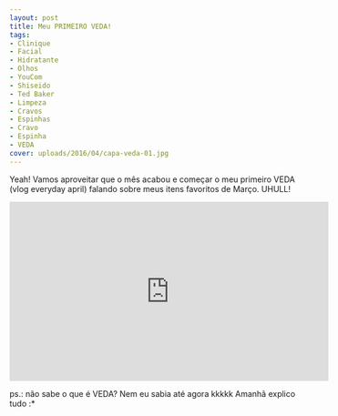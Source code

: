 ```yaml
---
layout: post
title: Meu PRIMEIRO VEDA!
tags:
- Clinique
- Facial
- Hidratante
- Olhos
- YouCom
- Shiseido
- Ted Baker
- Limpeza
- Cravos
- Espinhas
- Cravo
- Espinha
- VEDA
cover: uploads/2016/04/capa-veda-01.jpg
---
```


Yeah! Vamos aproveitar que o mês acabou e começar o meu primeiro VEDA (vlog everyday april) falando sobre meus itens favoritos de Março. UHULL!

<iframe width="560" height="315" src="https://www.youtube.com/embed/BKe8_h5oIdE" frameborder="0" allowfullscreen></iframe>

ps.: não sabe o que é VEDA? Nem eu sabia até agora kkkkk Amanhã explico tudo :*
